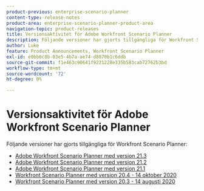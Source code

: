 ```yaml
---
product-previous: enterprise-scenario-planner
content-type: release-notes
product-area: enterprise-scenario-planner-product-area
navigation-topic: product-releases
title: Versionsaktivitet för Adobe Workfront Scenario Planner
description: Följande versioner har gjorts tillgängliga för Workfront Scenario Planner.
author: Luke
feature: Product Announcements, Workfront Scenario Planner
exl-id: e0bb6c8b-03e5-4b7a-ae74-d8070b1c6ddb
source-git-commit: f1e463c90641f9221228e335b583cab72762b3bd
workflow-type: tm+mt
source-wordcount: '72'
ht-degree: 0%

---
```


# Versionsaktivitet för Adobe Workfront Scenario Planner

Följande versioner har gjorts tillgängliga för Workfront Scenario Planner:

<!--* [Adobe Workfront Scenario Planner with the 21.4 release](../../../product-announcements/product-releases/scenario-planner-release-activity/sp-release-21-4.md) -->

* [Adobe Workfront Scenario Planner med version 21.3](../../../product-announcements/product-releases/scenario-planner-release-activity/sp-release-21-3.md)
* [Adobe Workfront Scenario Planner med version 21.2](../../../product-announcements/product-releases/scenario-planner-release-activity/sp-release-21-2.md)
* [Adobe Workfront Scenario Planner med version 21.1](../../../product-announcements/product-releases/scenario-planner-release-activity/sp-release-21-1.md)
* [Workfront Scenario Planner med version 20.4 - 14 oktober 2020](../../../product-announcements/product-releases/scenario-planner-release-activity/sp-release-20-4.md)
* [Workfront Scenario Planner med version 20.3 - 14 augusti 2020](../../../product-announcements/product-releases/scenario-planner-release-activity/sp-release-20-3.md)
